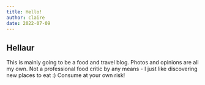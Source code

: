 ```yaml
---
title: Hello!
author: claire
date: 2022-07-09
---
```


## Hellaur

This is mainly going to be a food and travel blog. Photos and opinions are all my own. Not a professional food critic by any means - I just like discovering new places to eat :) Consume at your own risk!